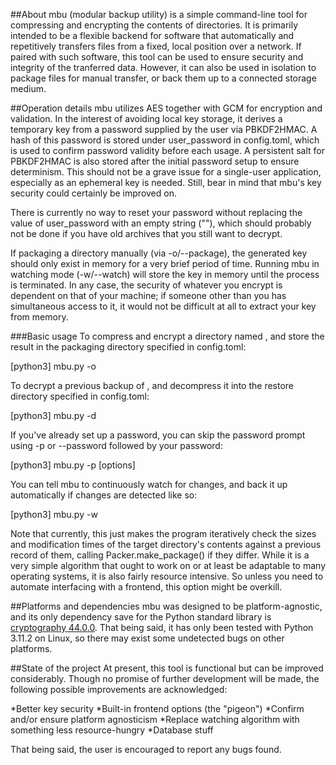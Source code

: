 ##About
mbu (modular backup utility) is a simple command-line tool for compressing and encrypting the contents of directories. It is primarily intended to be a flexible backend
for software that automatically and repetitively transfers files from a fixed, local position over a network. If paired with such software, this tool can be used to ensure security and integrity of the tranferred data. However, it can also be used in isolation to package files for manual transfer, or back them up to a connected storage medium.

##Operation details
mbu utilizes AES together with GCM for encryption and validation. In the interest of avoiding local key storage, it derives a temporary key from a password supplied by the user via PBKDF2HMAC. A hash of this password is stored under user_password in config.toml, which is used to confirm password validity before each usage. A persistent salt for PBKDF2HMAC is also stored after the initial password setup to ensure determinism. This should not be a grave issue for a single-user application, especially as an ephemeral key is needed. Still, bear in mind that mbu's key security could certainly be improved on.

There is currently no way to reset your password without replacing the value of user_password with an empty string (""), which should probably not be done if you have old archives that you still want to decrypt.

If packaging a directory manually (via -o/--package), the generated key should only exist in memory for a very brief period of time. Running mbu in watching mode (-w/--watch) will store the key in memory until the process is terminated. In any case, the security of whatever you encrypt is dependent on that of your machine; if someone other than you has simultaneous access to it, it would not be difficult at all to extract your key from memory.

###Basic usage
To compress and encrypt a directory named <directory>, and store the result in the packaging directory specified in config.toml:

[python3] mbu.py -o <directory>

To decrypt a previous backup of <directory>, and decompress it into the restore directory specified in config.toml:

[python3] mbu.py -d <directory>

If you've already set up a password, you can skip the password prompt using -p or --password followed by your password:

[python3] mbu.py -p <password> [options]

You can tell mbu to continuously watch <directory> for changes, and back it up automatically if changes are detected like so:

[python3] mbu.py -w <directory>

Note that currently, this just makes the program iteratively check the sizes and modification times of the target directory's contents against a previous record of them, calling Packer.make_package() if they differ. While it is a very simple algorithm that ought to work on or at least be adaptable to many operating systems, it is also fairly resource intensive. So unless you need to automate interfacing with a frontend, this option might be overkill.

##Platforms and dependencies
mbu was designed to be platform-agnostic, and its only dependency save for the Python standard library is [cryptography 44.0.0](https://pypi.org/project/cryptography/). That being said, it has only been tested with Python 3.11.2 on Linux, so there may exist some undetected bugs on other platforms.

##State of the project
At present, this tool is functional but can be improved considerably. Though no promise of further development will be made, the following possible improvements are acknowledged:

*Better key security
*Built-in frontend options (the "pigeon")
*Confirm and/or ensure platform agnosticism
*Replace watching algorithm with something less resource-hungry
*Database stuff

That being said, the user is encouraged to report any bugs found.

